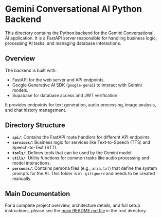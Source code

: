 # Gemini Conversational AI Python Backend

This directory contains the Python backend for the Gemini Conversational AI application. It is a FastAPI server responsible for handling business logic, processing AI tasks, and managing database interactions.

## Overview

The backend is built with:
- FastAPI for the web server and API endpoints.
- Google Generative AI SDK (`google-genai`) to interact with Gemini models.
- Supabase for database access and JWT verification.

It provides endpoints for text generation, audio processing, image analysis, and chat history management.

## Directory Structure

- **`api/`**: Contains the FastAPI route handlers for different API endpoints.
- **`services/`**: Business logic for services like Text-to-Speech (TTS) and Speech-to-Text (STT).
- **`tools/`**: Defines tools that can be used by the Gemini model.
- **`utils/`**: Utility functions for common tasks like audio processing and model interactions.
- **`personas/`**: Contains persona files (e.g., `aria.txt`) that define the system prompts for the AI. This folder is in `.gitignore` and needs to be created manually.

## Main Documentation

For a complete project overview, architecture details, and full setup instructions, please see the [main README.md file](../../README.md) in the root directory.
